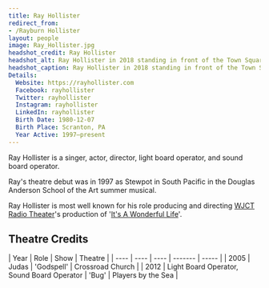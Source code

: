```yaml
---
title: Ray Hollister
redirect_from:
- /Rayburn Hollister
layout: people
image: Ray_Hollister.jpg
headshot_credit: Ray Hollister
headshot_alt: Ray Hollister in 2018 standing in front of the Town Square Theater in the Magic Kingdom at Walt Disney World.
headshot_caption: Ray Hollister in 2018 standing in front of the Town Square Theater in the Magic Kingdom at Walt Disney World.
Details:
  Website: https://rayhollister.com
  Facebook: rayhollister
  Twitter: rayhollister
  Instagram: rayhollister
  LinkedIn: rayhollister
  Birth Date: 1980-12-07
  Birth Place: Scranton, PA
  Year Active: 1997–present
---
```

Ray Hollister is a singer, actor, director, light board operator, and sound board operator. 

Ray's theatre debut was in 1997 as Stewpot in South Pacific in the Douglas Anderson School of the Art summer musical.

Ray Hollister is most well known for his role producing and directing [WJCT Radio Theater](WJCT_Radio_Theater)'s production of '[It's A Wonderful Life](2015_Its_a_Wonderful_Life)'.

## Theatre Credits

| Year | Role | Show | Theatre | 
| ---- | ---- | ---- | ------- | ----- |
| 2005 | Judas | 'Godspell' | Crossroad Church |
| 2012 | Light Board Operator, Sound Board Operator | 'Bug' | Players by the Sea |
